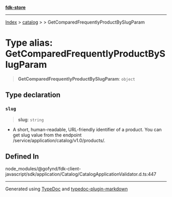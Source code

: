 [**fdk-store**](../../../README.md)
***

[Index](../../../API.md) > [catalog](../../README.md) > [<internal>](../README.md) > GetComparedFrequentlyProductBySlugParam

# Type alias: GetComparedFrequentlyProductBySlugParam

> **GetComparedFrequentlyProductBySlugParam**: `object`

## Type declaration

### `slug`

> **slug**: `string`

- A short, human-readable, URL-friendly identifier of
a product. You can get slug value from the endpoint
/service/application/catalog/v1.0/products/.

## Defined In

node\_modules/@gofynd/fdk-client-javascript/sdk/application/Catalog/CatalogApplicationValidator.d.ts:447

***
Generated using [TypeDoc](https://typedoc.org/) and [typedoc-plugin-markdown](https://www.npmjs.com/package/typedoc-plugin-markdown)
